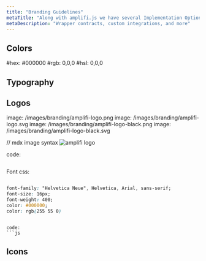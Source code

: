 ```yaml
---
title: "Branding Guidelines"
metaTitle: "Along with amplifi.js we have several Implementation Options"
metaDescription: "Wrapper contracts, custom integrations, and more"
---
```


## Colors

#hex: #000000
#rgb: 0,0,0
#hsl: 0,0,0

## Typography




## Logos

image: /images/branding/amplifi-logo.png
image: /images/branding/amplifi-logo.svg
image: /images/branding/amplifi-logo-black.png
image: /images/branding/amplifi-logo-black.svg

// mdx image syntax
![amplifi logo](/images/branding/amplifi-logo.png)

code:
```html

```

Font css:
```css

font-family: "Helvetica Neue", Helvetica, Arial, sans-serif;
font-size: 16px;
font-weight: 400;
color: #000000;
color: rgb(255 55 0)
```

```

code:
```js

```


## Icons



